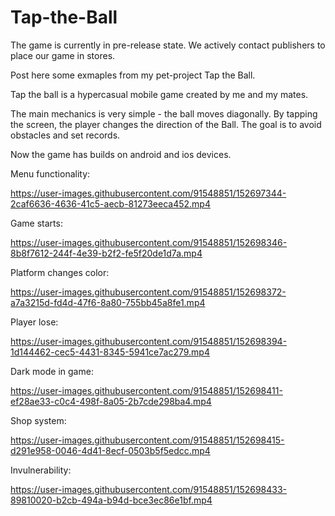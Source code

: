 # Tap-the-Ball
The game is currently in pre-release state. We actively contact publishers to place our game in stores.

Post here some exmaples from my pet-project Tap the Ball.

Tap the ball is a hypercasual mobile game created by me and my mates.

The main mechanics is very simple - the ball moves diagonally. By tapping the screen, the player changes the direction of the Ball.
The goal is to avoid obstacles and set records.

Now the game has builds on android and ios devices.

Menu functionality:

https://user-images.githubusercontent.com/91548851/152697344-2caf6636-4636-41c5-aecb-81273eeca452.mp4

Game starts:

https://user-images.githubusercontent.com/91548851/152698346-8b8f7612-244f-4e39-b2f2-fe5f20de1d7a.mp4

Platform changes color:

https://user-images.githubusercontent.com/91548851/152698372-a7a3215d-fd4d-47f6-8a80-755bb45a8fe1.mp4

Player lose:

https://user-images.githubusercontent.com/91548851/152698394-1d144462-cec5-4431-8345-5941ce7ac279.mp4

Dark mode in game:

https://user-images.githubusercontent.com/91548851/152698411-ef28ae33-c0c4-498f-8a05-2b7cde298ba4.mp4

Shop system:

https://user-images.githubusercontent.com/91548851/152698415-d291e958-0046-4d41-8ecf-0503b5f5edcc.mp4

Invulnerability:

https://user-images.githubusercontent.com/91548851/152698433-89810020-b2cb-494a-b94d-bce3ec86e1bf.mp4


